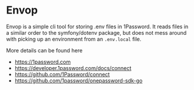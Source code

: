 # Envop
Envop is a simple cli tool for storing .env files in 1Password. It reads files in a similar order to the symfony/dotenv package, 
but does not mess around with picking up an environment from an `.env.local` file. 


More details can be found here
- https://1password.com
- https://developer.1password.com/docs/connect
- https://github.com/1Password/connect
- https://github.com/1password/onepassword-sdk-go

